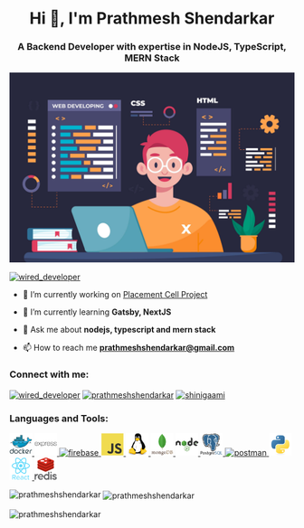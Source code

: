 <h1 align="center">Hi 👋, I'm Prathmesh Shendarkar</h1>
<h3 align="center">A Backend Developer with expertise in NodeJS, TypeScript, MERN Stack</h3>

<div align="center">

  ![Logo Dark](https://github.com/prathmeshshendarkar/prathmeshshendarkar/blob/main/4884785.jpg#gh-dark-mode-only)

</div>

<p align="left"> <a href="https://twitter.com/wired_developer" target="blank"><img src="https://img.shields.io/twitter/follow/wired_developer?logo=twitter&style=for-the-badge" alt="wired_developer" /></a> </p>

- 🔭 I’m currently working on [Placement Cell Project](https://github.com/prathmeshshendarkar/Placement-Cell)

- 🌱 I’m currently learning **Gatsby, NextJS**

- 💬 Ask me about **nodejs, typescript and mern stack**

- 📫 How to reach me **prathmeshshendarkar@gmail.com**

<h3 align="left">Connect with me:</h3>
<p align="left">
<a href="https://twitter.com/wired_developer" target="blank"><img align="center" src="https://raw.githubusercontent.com/rahuldkjain/github-profile-readme-generator/master/src/images/icons/Social/twitter.svg" alt="wired_developer" height="30" width="40" /></a>
<a href="https://linkedin.com/in/prathmeshshendarkar" target="blank"><img align="center" src="https://raw.githubusercontent.com/rahuldkjain/github-profile-readme-generator/master/src/images/icons/Social/linked-in-alt.svg" alt="prathmeshshendarkar" height="30" width="40" /></a>
<a href="https://www.leetcode.com/shinigaami" target="blank"><img align="center" src="https://raw.githubusercontent.com/rahuldkjain/github-profile-readme-generator/master/src/images/icons/Social/leet-code.svg" alt="shinigaami" height="30" width="40" /></a>
</p>

<h3 align="left">Languages and Tools:</h3>
<p align="left"> <a href="https://www.docker.com/" target="_blank" rel="noreferrer"> <img src="https://raw.githubusercontent.com/devicons/devicon/master/icons/docker/docker-original-wordmark.svg" alt="docker" width="40" height="40"/> </a> <a href="https://expressjs.com" target="_blank" rel="noreferrer"> <img src="https://raw.githubusercontent.com/devicons/devicon/master/icons/express/express-original-wordmark.svg" alt="express" width="40" height="40"/> </a> <a href="https://firebase.google.com/" target="_blank" rel="noreferrer"> <img src="https://www.vectorlogo.zone/logos/firebase/firebase-icon.svg" alt="firebase" width="40" height="40"/> </a> <a href="https://developer.mozilla.org/en-US/docs/Web/JavaScript" target="_blank" rel="noreferrer"> <img src="https://raw.githubusercontent.com/devicons/devicon/master/icons/javascript/javascript-original.svg" alt="javascript" width="40" height="40"/> </a> <a href="https://www.linux.org/" target="_blank" rel="noreferrer"> <img src="https://raw.githubusercontent.com/devicons/devicon/master/icons/linux/linux-original.svg" alt="linux" width="40" height="40"/> </a> <a href="https://www.mongodb.com/" target="_blank" rel="noreferrer"> <img src="https://raw.githubusercontent.com/devicons/devicon/master/icons/mongodb/mongodb-original-wordmark.svg" alt="mongodb" width="40" height="40"/> </a> <a href="https://nodejs.org" target="_blank" rel="noreferrer"> <img src="https://raw.githubusercontent.com/devicons/devicon/master/icons/nodejs/nodejs-original-wordmark.svg" alt="nodejs" width="40" height="40"/> </a> <a href="https://www.postgresql.org" target="_blank" rel="noreferrer"> <img src="https://raw.githubusercontent.com/devicons/devicon/master/icons/postgresql/postgresql-original-wordmark.svg" alt="postgresql" width="40" height="40"/> </a> <a href="https://postman.com" target="_blank" rel="noreferrer"> <img src="https://www.vectorlogo.zone/logos/getpostman/getpostman-icon.svg" alt="postman" width="40" height="40"/> </a> <a href="https://www.python.org" target="_blank" rel="noreferrer"> <img src="https://raw.githubusercontent.com/devicons/devicon/master/icons/python/python-original.svg" alt="python" width="40" height="40"/> </a> <a href="https://reactjs.org/" target="_blank" rel="noreferrer"> <img src="https://raw.githubusercontent.com/devicons/devicon/master/icons/react/react-original-wordmark.svg" alt="react" width="40" height="40"/> </a> <a href="https://redis.io" target="_blank" rel="noreferrer"> <img src="https://raw.githubusercontent.com/devicons/devicon/master/icons/redis/redis-original-wordmark.svg" alt="redis" width="40" height="40"/> </a> </p>

<p><img align="left" src="https://github-readme-stats.vercel.app/api/top-langs?username=prathmeshshendarkar&theme=onedark&show_icons=true&locale=en&layout=compact" alt="prathmeshshendarkar" /></p>

<p>&nbsp;<img align="center" src="https://github-readme-stats.vercel.app/api?username=prathmeshshendarkar&&theme=onedark&show_icons=true&locale=en" alt="prathmeshshendarkar" /></p>

<p><img align="center" src="https://github-readme-streak-stats.herokuapp.com/?user=prathmeshshendarkar&theme=onedark" alt="prathmeshshendarkar" /></p>

